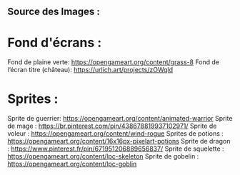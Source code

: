 ## Source des Images :
# Fond d'écrans :
Fond de plaine verte: https://opengameart.org/content/grass-8
Fond de l’écran titre (château): https://urlich.art/projects/zOWqld 

# Sprites :
Sprite de guerrier: https://opengameart.org/content/animated-warrior
Sprite de mage : https://br.pinterest.com/pin/438678819937102971/
Sprite de voleur : https://opengameart.org/content/wind-rogue
Sprites de potions : https://opengameart.org/content/16x16px-pixelart-potions
Sprite de dragon : https://www.pinterest.fr/pin/671951206889656837/
Sprite de squelette : https://opengameart.org/content/lpc-skeleton
Sprite de gobelin : https://opengameart.org/content/lpc-goblin
